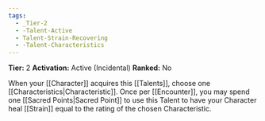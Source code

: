 ```yaml
---
tags:
  - _Tier-2
  - -Talent-Active
  - Talent-Strain-Recovering
  - -Talent-Characteristics
---
```

**Tier:** 2 
**Activation:** Active (Incidental) 
**Ranked:** No 

When your [[Character]] acquires this [[Talents]], choose one [[Characteristics|Characteristic]]. Once per [[Encounter]], you may spend one [[Sacred Points|Sacred Point]] to use this Talent to have your Character heal [[Strain]] equal to the rating of the chosen Characteristic.

